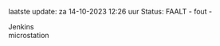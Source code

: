 laatste update: 
za 14-10-2023 12:26   uur 
Status: FAALT - fout - 
<div class="service R">Jenkins</div><div class="service Y">microstation</div>